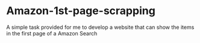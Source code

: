 # Amazon-1st-page-scrapping
 A simple task provided for me to develop a website that can show the items in the first page of a Amazon Search
